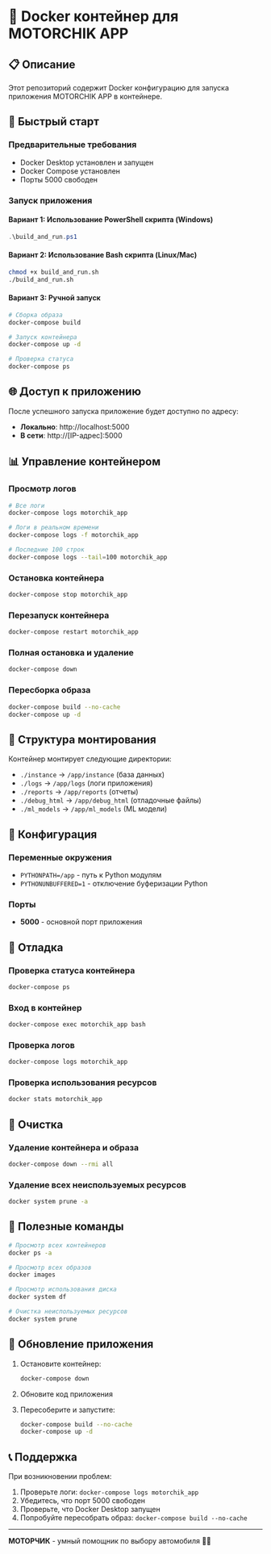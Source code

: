 # 🐳 Docker контейнер для MOTORCHIK APP

## 📋 Описание

Этот репозиторий содержит Docker конфигурацию для запуска приложения MOTORCHIK APP в контейнере.

## 🚀 Быстрый старт

### Предварительные требования

- Docker Desktop установлен и запущен
- Docker Compose установлен
- Порты 5000 свободен

### Запуск приложения

#### Вариант 1: Использование PowerShell скрипта (Windows)
```powershell
.\build_and_run.ps1
```

#### Вариант 2: Использование Bash скрипта (Linux/Mac)
```bash
chmod +x build_and_run.sh
./build_and_run.sh
```

#### Вариант 3: Ручной запуск
```bash
# Сборка образа
docker-compose build

# Запуск контейнера
docker-compose up -d

# Проверка статуса
docker-compose ps
```

## 🌐 Доступ к приложению

После успешного запуска приложение будет доступно по адресу:
- **Локально**: http://localhost:5000
- **В сети**: http://[IP-адрес]:5000

## 📊 Управление контейнером

### Просмотр логов
```bash
# Все логи
docker-compose logs motorchik_app

# Логи в реальном времени
docker-compose logs -f motorchik_app

# Последние 100 строк
docker-compose logs --tail=100 motorchik_app
```

### Остановка контейнера
```bash
docker-compose stop motorchik_app
```

### Перезапуск контейнера
```bash
docker-compose restart motorchik_app
```

### Полная остановка и удаление
```bash
docker-compose down
```

### Пересборка образа
```bash
docker-compose build --no-cache
docker-compose up -d
```

## 📁 Структура монтирования

Контейнер монтирует следующие директории:

- `./instance` → `/app/instance` (база данных)
- `./logs` → `/app/logs` (логи приложения)
- `./reports` → `/app/reports` (отчеты)
- `./debug_html` → `/app/debug_html` (отладочные файлы)
- `./ml_models` → `/app/ml_models` (ML модели)

## 🔧 Конфигурация

### Переменные окружения

- `PYTHONPATH=/app` - путь к Python модулям
- `PYTHONUNBUFFERED=1` - отключение буферизации Python

### Порты

- **5000** - основной порт приложения

## 🐛 Отладка

### Проверка статуса контейнера
```bash
docker-compose ps
```

### Вход в контейнер
```bash
docker-compose exec motorchik_app bash
```

### Проверка логов
```bash
docker-compose logs motorchik_app
```

### Проверка использования ресурсов
```bash
docker stats motorchik_app
```

## 🧹 Очистка

### Удаление контейнера и образа
```bash
docker-compose down --rmi all
```

### Удаление всех неиспользуемых ресурсов
```bash
docker system prune -a
```

## 📝 Полезные команды

```bash
# Просмотр всех контейнеров
docker ps -a

# Просмотр всех образов
docker images

# Просмотр использования диска
docker system df

# Очистка неиспользуемых ресурсов
docker system prune
```

## 🔄 Обновление приложения

1. Остановите контейнер:
   ```bash
   docker-compose down
   ```

2. Обновите код приложения

3. Пересоберите и запустите:
   ```bash
   docker-compose build --no-cache
   docker-compose up -d
   ```

## 📞 Поддержка

При возникновении проблем:

1. Проверьте логи: `docker-compose logs motorchik_app`
2. Убедитесь, что порт 5000 свободен
3. Проверьте, что Docker Desktop запущен
4. Попробуйте пересобрать образ: `docker-compose build --no-cache`

---

**МОТОРЧИК** - умный помощник по выбору автомобиля 🚗💙 